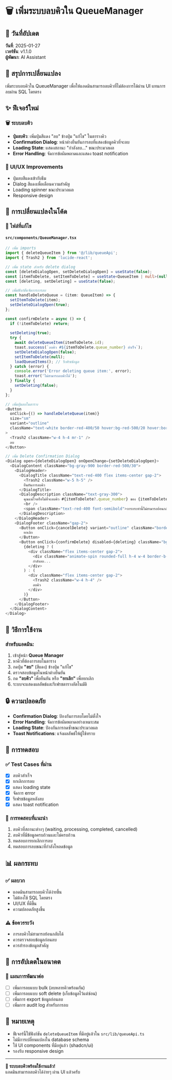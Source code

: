 # 🗑️ เพิ่มระบบลบคิวใน QueueManager

## 📅 วันที่อัปเดต
**วันที่**: 2025-01-27  
**เวอร์ชัน**: v1.1.0  
**ผู้พัฒนา**: AI Assistant  

## 🎯 สรุปการเปลี่ยนแปลง

เพิ่มระบบลบคิวใน QueueManager เพื่อให้แอดมินสามารถลบคิวที่ไม่ต้องการได้ผ่าน UI แทนการลบผ่าน SQL โดยตรง

## ✨ ฟีเจอร์ใหม่

### 🗑️ **ระบบลบคิว**
- **ปุ่มลบคิว**: เพิ่มปุ่มสีแดง "ลบ" ข้างปุ่ม "แก้ไข" ในตารางคิว
- **Confirmation Dialog**: หน้าต่างยืนยันการลบที่แสดงข้อมูลคิวที่จะลบ
- **Loading State**: แสดงสถานะ "กำลังลบ..." ขณะประมวลผล
- **Error Handling**: จัดการข้อผิดพลาดและแสดง toast notification

### 🎨 **UI/UX Improvements**
- ปุ่มลบสีแดงเข้ากับธีม
- Dialog สีแดงเพื่อเตือนความสำคัญ
- Loading spinner ขณะประมวลผล
- Responsive design

## 🔧 การเปลี่ยนแปลงในโค้ด

### 📁 **ไฟล์ที่แก้ไข**

#### `src/components/QueueManager.tsx`
```typescript
// เพิ่ม imports
import { deleteQueueItem } from '@/lib/queueApi';
import { Trash2 } from 'lucide-react';

// เพิ่ม state สำหรับ delete dialog
const [deleteDialogOpen, setDeleteDialogOpen] = useState(false);
const [itemToDelete, setItemToDelete] = useState<QueueItem | null>(null);
const [deleting, setDeleting] = useState(false);

// เพิ่มฟังก์ชันจัดการการลบ
const handleDeleteQueue = (item: QueueItem) => {
  setItemToDelete(item);
  setDeleteDialogOpen(true);
};

const confirmDelete = async () => {
  if (!itemToDelete) return;
  
  setDeleting(true);
  try {
    await deleteQueueItem(itemToDelete.id);
    toast.success(`ลบคิว #${itemToDelete.queue_number} สำเร็จ`);
    setDeleteDialogOpen(false);
    setItemToDelete(null);
    loadQueueItems(); // รีเฟรชข้อมูล
  } catch (error) {
    console.error('Error deleting queue item:', error);
    toast.error('ไม่สามารถลบคิวได้');
  } finally {
    setDeleting(false);
  }
};

// เพิ่มปุ่มลบในตาราง
<Button
  onClick={() => handleDeleteQueue(item)}
  size="sm"
  variant="outline"
  className="text-white border-red-400/50 hover:bg-red-500/20 hover:border-red-400 transition-all duration-200 px-3"
>
  <Trash2 className="w-4 h-4 mr-1" />
  ลบ
</Button>

// เพิ่ม Delete Confirmation Dialog
<Dialog open={deleteDialogOpen} onOpenChange={setDeleteDialogOpen}>
  <DialogContent className="bg-gray-900 border-red-500/30">
    <DialogHeader>
      <DialogTitle className="text-red-400 flex items-center gap-2">
        <Trash2 className="w-5 h-5" />
        ยืนยันการลบคิว
      </DialogTitle>
      <DialogDescription className="text-gray-300">
        คุณแน่ใจหรือไม่ที่จะลบคิว #{itemToDelete?.queue_number} ของ {itemToDelete?.roblox_username || itemToDelete?.customer_name || 'ไม่ระบุ'}?
        <br />
        <span className="text-red-400 font-semibold">การกระทำนี้ไม่สามารถย้อนกลับได้!</span>
      </DialogDescription>
    </DialogHeader>
    <DialogFooter className="gap-2">
      <Button onClick={cancelDelete} variant="outline" className="border-gray-500 text-gray-300 hover:bg-gray-700" disabled={deleting}>
        ยกเลิก
      </Button>
      <Button onClick={confirmDelete} disabled={deleting} className="bg-red-600 hover:bg-red-700 text-white">
        {deleting ? (
          <div className="flex items-center gap-2">
            <div className="animate-spin rounded-full h-4 w-4 border-b-2 border-white"></div>
            กำลังลบ...
          </div>
        ) : (
          <div className="flex items-center gap-2">
            <Trash2 className="w-4 h-4" />
            ลบคิว
          </div>
        )}
      </Button>
    </DialogFooter>
  </DialogContent>
</Dialog>
```

## 🚀 วิธีการใช้งาน

### สำหรับแอดมิน:
1. เข้าสู่หน้า **Queue Manager**
2. หาคิวที่ต้องการลบในตาราง
3. กดปุ่ม **"ลบ"** (สีแดง) ข้างปุ่ม "แก้ไข"
4. ตรวจสอบข้อมูลในหน้าต่างยืนยัน
5. กด **"ลบคิว"** เพื่อยืนยัน หรือ **"ยกเลิก"** เพื่อยกเลิก
6. ระบบจะแสดงผลลัพธ์และรีเฟรชตารางอัตโนมัติ

## 🔒 ความปลอดภัย

- **Confirmation Dialog**: ป้องกันการลบโดยไม่ตั้งใจ
- **Error Handling**: จัดการข้อผิดพลาดอย่างเหมาะสม
- **Loading State**: ป้องกันการกดซ้ำขณะประมวลผล
- **Toast Notifications**: แจ้งผลลัพธ์ให้ผู้ใช้ทราบ

## 🧪 การทดสอบ

### ✅ **Test Cases ที่ผ่าน**
- [x] ลบคิวสำเร็จ
- [x] ยกเลิกการลบ
- [x] แสดง loading state
- [x] จัดการ error
- [x] รีเฟรชข้อมูลหลังลบ
- [x] แสดง toast notification

### 🎯 **การทดสอบที่แนะนำ**
1. ลบคิวที่สถานะต่างๆ (waiting, processing, completed, cancelled)
2. ลบคิวที่มีข้อมูลครบถ้วนและไม่ครบถ้วน
3. ทดสอบการยกเลิกการลบ
4. ทดสอบการลบขณะที่กำลังโหลดข้อมูล

## 📊 ผลกระทบ

### ✅ **ผลบวก**
- แอดมินสามารถลบคิวได้ง่ายขึ้น
- ไม่ต้องใช้ SQL โดยตรง
- UI/UX ที่ดีขึ้น
- ความปลอดภัยสูงขึ้น

### ⚠️ **ข้อควรระวัง**
- การลบคิวไม่สามารถย้อนกลับได้
- ควรตรวจสอบข้อมูลก่อนลบ
- ควรสำรองข้อมูลสำคัญ

## 🔄 การอัปเดตในอนาคต

### 🎯 **แผนการพัฒนาต่อ**
- [ ] เพิ่มการลบแบบ bulk (ลบหลายคิวพร้อมกัน)
- [ ] เพิ่มการลบแบบ soft delete (เก็บข้อมูลไว้แต่ซ่อน)
- [ ] เพิ่มการ export ข้อมูลก่อนลบ
- [ ] เพิ่มการ audit log สำหรับการลบ

## 📝 หมายเหตุ

- ฟีเจอร์นี้ใช้ฟังก์ชัน `deleteQueueItem` ที่มีอยู่แล้วใน `src/lib/queueApi.ts`
- ไม่มีการเปลี่ยนแปลงใน database schema
- ใช้ UI components ที่มีอยู่แล้ว (shadcn/ui)
- รองรับ responsive design

---

**🎉 ระบบลบคิวพร้อมใช้งานแล้ว!**  
แอดมินสามารถลบคิวได้ง่ายๆ ผ่าน UI แล้วครับ

